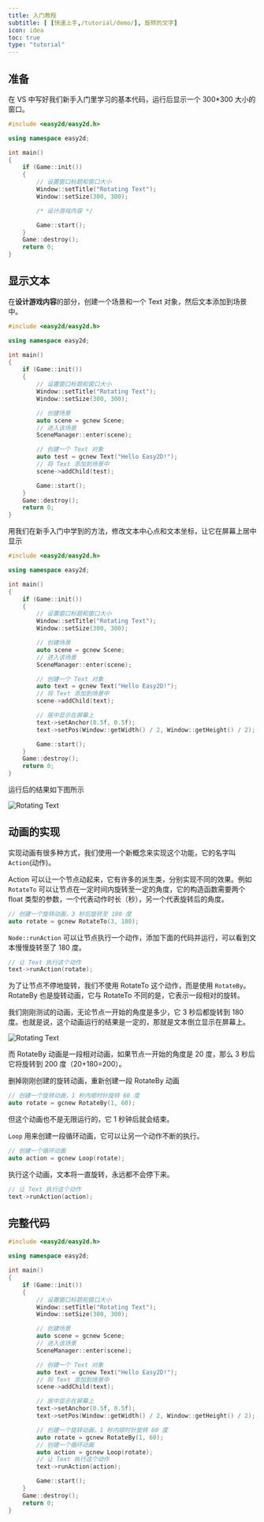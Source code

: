 ```yaml
---
title: 入门教程
subtitle: [ [快速上手,/tutorial/demo/], 旋转的文字]
icon: idea
toc: true
type: "tutorial"
---
```


## 准备

在 VS 中写好我们新手入门里学习的基本代码，运行后显示一个 300*300 大小的窗口。

```cpp
#include <easy2d/easy2d.h>

using namespace easy2d;

int main()
{
    if (Game::init())
    {
        // 设置窗口标题和窗口大小
        Window::setTitle("Rotating Text");
        Window::setSize(300, 300);

        /* 设计游戏内容 */

        Game::start();
    }
    Game::destroy();
    return 0;
}
```

## 显示文本

在**设计游戏内容**的部分，创建一个场景和一个 Text 对象，然后文本添加到场景中。

```cpp
#include <easy2d/easy2d.h>

using namespace easy2d;

int main()
{
    if (Game::init())
    {
        // 设置窗口标题和窗口大小
        Window::setTitle("Rotating Text");
        Window::setSize(300, 300);

        // 创建场景
        auto scene = gcnew Scene;
        // 进入该场景
        SceneManager::enter(scene);

        // 创建一个 Text 对象
        auto test = gcnew Text("Hello Easy2D!");
        // 将 Text 添加到场景中
        scene->addChild(test);

        Game::start();
    }
    Game::destroy();
    return 0;
}
```

用我们在新手入门中学到的方法，修改文本中心点和文本坐标，让它在屏幕上居中显示

```cpp
#include <easy2d/easy2d.h>

using namespace easy2d;

int main()
{
    if (Game::init())
    {
        // 设置窗口标题和窗口大小
        Window::setTitle("Rotating Text");
        Window::setSize(300, 300);

        // 创建场景
        auto scene = gcnew Scene;
        // 进入该场景
        SceneManager::enter(scene);

        // 创建一个 Text 对象
        auto text = gcnew Text("Hello Easy2D!");
        // 将 Text 添加到场景中
        scene->addChild(text);

        // 居中显示在屏幕上
        text->setAnchor(0.5f, 0.5f);
        text->setPos(Window::getWidth() / 2, Window::getHeight() / 2);

        Game::start();
    }
    Game::destroy();
    return 0;
}
```

运行后的结果如下图所示

![Rotating Text](/assets/images/tutorial/demo/rotating-text/1.png)

## 动画的实现

实现动画有很多种方式，我们使用一个新概念来实现这个功能，它的名字叫 `Action`(动作)。

Action 可以让一个节点动起来，它有许多的派生类，分别实现不同的效果。例如 `RotateTo` 可以让节点在一定时间内旋转至一定的角度，它的构造函数需要两个 float 类型的参数，一个代表动作时长（秒），另一个代表旋转后的角度。

```cpp
// 创建一个旋转动画，3 秒后旋转至 180 度
auto rotate = gcnew RotateTo(3, 180);
```

`Node::runAction` 可以让节点执行一个动作，添加下面的代码并运行，可以看到文本慢慢旋转至了 180 度。

```cpp
// 让 Text 执行这个动作
text->runAction(rotate);
```

为了让节点不停地旋转，我们不使用 RotateTo 这个动作，而是使用 `RotateBy`。RotateBy 也是旋转动画，它与 RotateTo 不同的是，它表示一段相对的旋转。

我们刚刚测试的动画，无论节点一开始的角度是多少，它 3 秒后都旋转到 180 度。也就是说，这个动画运行的结果是一定的，那就是文本倒立显示在屏幕上。

![Rotating Text](/assets/images/tutorial/demo/rotating-text/2.png)

而 RotateBy 动画是一段相对动画，如果节点一开始的角度是 20 度，那么 3 秒后它将旋转到 200 度（20+180=200）。

删掉刚刚创建的旋转动画，重新创建一段 RotateBy 动画

```cpp
// 创建一个旋转动画，1 秒内顺时针旋转 60 度
auto rotate = gcnew RotateBy(1, 60);
```

但这个动画也不是无限运行的，它 1 秒钟后就会结束。

`Loop` 用来创建一段循环动画，它可以让另一个动作不断的执行。

```cpp
// 创建一个循环动画
auto action = gcnew Loop(rotate);
```

执行这个动画，文本将一直旋转，永远都不会停下来。

```cpp
// 让 Text 执行这个动作
text->runAction(action);
```

## 完整代码

```cpp
#include <easy2d/easy2d.h>

using namespace easy2d;

int main()
{
    if (Game::init())
    {
        // 设置窗口标题和窗口大小
        Window::setTitle("Rotating Text");
        Window::setSize(300, 300);

        // 创建场景
        auto scene = gcnew Scene;
        // 进入该场景
        SceneManager::enter(scene);

        // 创建一个 Text 对象
        auto text = gcnew Text("Hello Easy2D!");
        // 将 Text 添加到场景中
        scene->addChild(text);

        // 居中显示在屏幕上
        text->setAnchor(0.5f, 0.5f);
        text->setPos(Window::getWidth() / 2, Window::getHeight() / 2);

        // 创建一个旋转动画，1 秒内顺时针旋转 60 度
        auto rotate = gcnew RotateBy(1, 60);
        // 创建一个循环动画
        auto action = gcnew Loop(rotate);
        // 让 Text 执行这个动作
        text->runAction(action);

        Game::start();
    }
    Game::destroy();
    return 0;
}
```